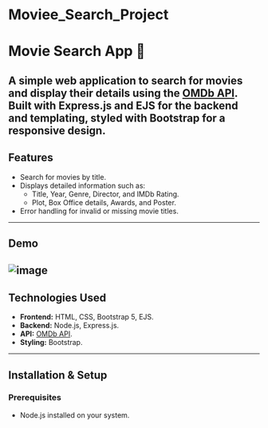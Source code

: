 # Moviee_Search_Project
# Movie Search App 🎥
A simple web application to search for movies and display their details using the [OMDb API](http://www.omdbapi.com/). Built with **Express.js** and **EJS** for the backend and templating, styled with **Bootstrap** for a responsive design.
---
## Features
- Search for movies by title.
- Displays detailed information such as:
  - Title, Year, Genre, Director, and IMDb Rating.
  - Plot, Box Office details, Awards, and Poster.
- Error handling for invalid or missing movie titles.
---
## Demo
![image](https://github.com/user-attachments/assets/29c3e41b-c140-4bd3-85f1-a2e46737f8f8)
---

## Technologies Used
- **Frontend:** HTML, CSS, Bootstrap 5, EJS.
- **Backend:** Node.js, Express.js.
- **API:** [OMDb API](http://www.omdbapi.com/).
- **Styling:** Bootstrap.

---

## Installation & Setup

### Prerequisites
- Node.js installed on your system.

